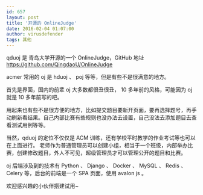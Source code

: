 ```yaml
---
id: 657
layout: post
title: '开源的 OnlineJudge'
date: 2016-02-04 01:07:00
author: virusdefender
tags: 其他
---
```


qduoj 是 青岛大学开源的一个 OnlineJudge，GitHub 地址 https://github.com/QingdaoU/OnlineJudge

acmer 常用的 oj 是 hduoj 、 poj 等等，但是有些不是很满意的地方。

首先是界面，国内的前辈 oj 大多数都很丑很丑， 10 多年前的风格，可能因为 oj 就是 10 多年前写的吧。

用起来也有些不是很方便的地方，比如提交题目要新开页面，要再选择题号，再手动刷新看结果。自己内部比赛有些规则也没办法去设置，自己没法去添加题目去查看测试用例等等。

当然，qduoj 的定位不仅仅是 ACM 训练，还有学校平时教学的作业考试等也可以在上面进行。 老师作为普通管理员可以创建小组，相当于一个班级，内部举办比赛，创建修改题目，外人不可见，超级管理员才可以管理公开的题目和比赛。

oj 后端涉及到的技术有 Python 、 Django 、 Docker 、 MySQL 、 Redis 、 Celery 等，后台的前端是一个 SPA 页面，使用 avalon js 。

欢迎感兴趣的小伙伴搭建试用~
